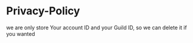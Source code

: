# Privacy-Policy
we are only store Your account ID and your Guild ID, so we can delete it if you wanted
